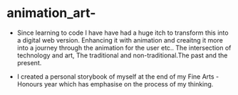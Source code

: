 # animation_art- 

- Since learning to code I have have had a huge itch to transform this into a digital web version. 
Enhancing it with animation and creaitng it more into a journey through the animation for the user etc..
The intersection of technology and art, The traditional and non-traditional.The past and the present.

- I created a personal storybook of myself at the end of my Fine Arts - Honours year which has emphasise on the process of my thinking.

